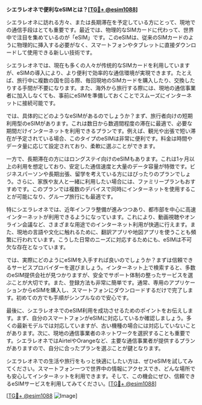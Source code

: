 **シエラレオネで便利なeSIMとは？[[TG💪+ @esim1088](https://t.me/s/esim1088)]**

シエラレオネに訪れる方々、または長期滞在を予定している方にとって、現地での通信手段はとても重要です。最近では、物理的なSIMカードに代わって、世界中で注目を集めているのが「eSIM」です。このeSIMは、従来のSIMカードのように物理的に挿入する必要がなく、スマートフォンやタブレットに直接ダウンロードして使用できる新しい技術です。

シエラレオネでは、現在も多くの人々が传统的なSIMカードを利用していますが、eSIMの導入により、より便利で効率的な通信環境が実現できます。たとえば、旅行中に複数の国を回る際、毎回現地のSIMカードを購入したり、交換したりする手間が不要になります。また、海外から旅行する際には、現地の通信事業者に加入しなくても、事前にeSIMを準備しておくことでスムーズにインターネットに接続可能です。

では、具体的にどのようなeSIMがあるのでしょうか？まず、旅行者向けの短期利用型のeSIMがあります。これは数日から数週間程度の滞在に最適で、必要な期間だけインターネットを利用できるプランです。例えば、観光や出張で短い滞在が予定されている場合、このタイプのeSIMは非常に便利です。料金は時間やデータ量に応じて設定されており、柔軟に選ぶことができます。

一方で、長期滞在の方にはロングステイ向けのeSIMもあります。これは1ヶ月以上の利用を想定しており、安定した通信速度と大量のデータ容量が特徴です。ビジネスパーソンや長期出張、留学を考えている方にはぴったりのプランでしょう。さらに、家族や友人と一緒に利用したい場合には、ファミリープランもおすすめです。このプランでは複数のデバイスで同時にインターネットを使用することが可能になり、グループ旅行にも最適です。

特にシエラレオネでは、近年インフラ整備が進みつつあり、都市部を中心に高速インターネットが利用できるようになっています。これにより、動画視聴やオンライン会議など、さまざまな用途でのインターネット利用が快適に行えます。また、現地の言語や文化に触れるために、翻訳アプリや地図アプリを使うことも頻繁に行われています。こうした日常のニーズに対応するためにも、eSIMは不可欠な存在となっています。

では、実際にどのようにeSIMを入手すれば良いのでしょうか？まずは信頼できるサービスプロバイダーを選びましょう。インターネット上で検索すると、多数のeSIM提供会社が見つかりますが、安全でサポート体制の整ったサービスを選ぶことが大切です。また、登録方法も非常に簡単です。通常、専用のアプリケーションからeSIMを購入し、スマートフォンにダウンロードするだけで完了します。初めての方でも手順がシンプルなので安心です。

最後に、シエラレオネでのeSIM利用を成功させるためのポイントをお伝えします。まず、自分のスマートフォンがeSIMに対応しているか確認しましょう。多くの最新モデルでは対応していますが、古い機種の場合には対応していないことがあります。次に、現地の通信事業者のネットワークを選択することも重要です。シエラレオネではAirtelやOrangeなど、主要な通信事業者が提供するプランがありますので、自分に合ったプランを選ぶことが鍵となります。

シエラレオネでの生活や旅行をもっと快適にしたい方は、ぜひeSIMを試してみてください。スマートフォン一つで世界中の情報にアクセスでき、どんな場所でも安心してインターネットを利用できます。そして、この機会にぜひ、信頼できるeSIMサービスを利用してみてください。[[TG💪+ @esim1088](https://t.me/s/esim1088)]

[[TG💪+ @esim1088](https://t.me/s/esim1088) ![Image](https://i.postimg.cc/Y0z9fWf4/image.png)]